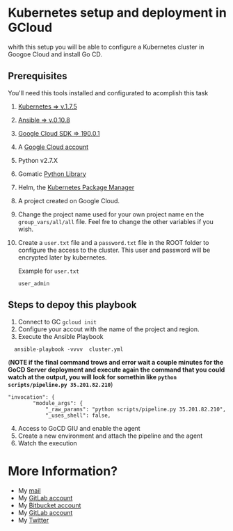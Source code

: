 Kubernetes setup and deployment in GCloud
=========================================


whith this setup you will be able to configure a Kubernetes cluster  in Googoe Cloud and install Go CD.

Prerequisites
--------------

You'll need this tools installed and configurated to acomplish this task

1. [Kubernetes => v.1.7.5](https://kubernetes.io/docs/tasks/tools/install-kubectl/)
2. [Ansible  => v.0.10.8](http://docs.ansible.com/ansible/latest/intro_installation.html)
3. [Google Cloud SDK => 190.0.1](https://cloud.google.com/sdk/)
4. A [Google Cloud account](https://cloud.google.com/)
5. Python v2.7.X
6. Gomatic [Python Library](https://github.com/gocd-contrib/gomatic) 
7. Helm, the [Kubernetes Package Manager](https://github.com/kubernetes/helm#install) 
8. A project created on Google Cloud.
9. Change the project name used for your own project name en the `group_vars/all/all` file. Feel fre to change the other variables if you wish.
10. Create a `user.txt` file and a `password.txt` file in the ROOT folder to configure the access to the cluster. This user and password will be encrypted later by kubernetes.

    Example for `user.txt`
        
        user_admin

Steps to depoy this playbook
---------------------------

1. Connect to GC `gcloud init`
2. Configure your accout with the name of the project and region.
3. Execute the Ansible Playbook 

  ```
    ansible-playbook -vvvv  cluster.yml 
  ```
(**NOTE if the final command trows and error wait a couple minutes for the GoCD Server deployment and execute again the command that you could watch at the output, you will look for somethin like `python scripts/pipeline.py 35.201.82.210`**)
```
"invocation": {
        "module_args": {
            "_raw_params": "python scripts/pipeline.py 35.201.82.210", 
            "_uses_shell": false, 
```

4. Access to GoCD GIU and enable the agent
5. Create a new environment and attach the pipeline and the agent
6. Watch the execution 


# More Information?


* My [mail](mailto:andres.torresduran@gmail.com)
* My [GitLab account](https://gitlab.com/aetorres)
* My [Bitbucket account](https://bitbucket.org/aetorres/)
* My [GitLab account](https://github.com/aetorres)
* My [Twitter](https://twitter.com/Andr3s_T)
